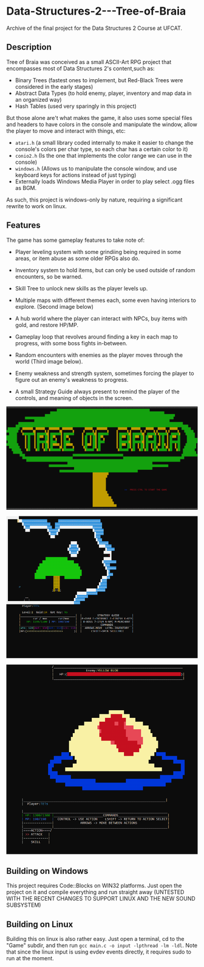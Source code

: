 # Data-Structures-2---Tree-of-Braia
Archive of the final project for the Data Structures 2 Course at UFCAT.

## Description
Tree of Braia was conceived as a small ASCII-Art RPG project that encompasses most of Data Structures 2's content,such as: 

* Binary Trees (fastest ones to implement, but Red-Black Trees were considered in the early stages)
* Abstract Data Types (to hold enemy, player, inventory and map data in an organized way)
* Hash Tables (used very sparingly in this project)


But those alone are't what makes the game, it also uses some special files and headers to have colors in the console and manipulate the window, allow the player to move and interact with things, etc:

* `atari.h` (a small library coded internally to make it easier to change the console's colors per char type, so each char has a certain color to it)
* `conio2.h` (Is the one that implements the color range we can use in the console)
* `windows.h` (Allows us to manipulate the console window, and use keyboard keys for actions instead of just typing)
* Externally loads Windows Media Player in order to play select .ogg files as BGM.

As such, this project is windows-only by nature, requiring a significant rewrite to work on linux.

## Features

The game has some gameplay features to take note of:

* Player leveling system with some grindiing being required in some areas, or item abuse as some older RPGs also do.

* Inventory system to hold items, but can only be used outside of random encounters, so be warned.

* Skill Tree to unlock new skills as the player levels up.

* Multiple maps with different themes each, some even having interiors to explore. (Second image below)

* A hub world where the player can interact with NPCs, buy items with gold, and restore HP/MP.

* Gameplay loop that revolves around finding a key in each map to progress, with some boss fights in-between.

* Random encounters with enemies as the player moves through the world (Third image below).

* Enemy weakness and strength system, sometimes forcing the player to figure out an enemy's weakness to progress.

* A small Strategy Guide always present to remind the player of the controls, and meaning of objects in the screen.


![Game's Start Screen](_repo_images/Start_Screen.png)

![World Traversal](_repo_images/World_Traversal.png)

![Player in a Random Encounter](_repo_images/Random_Encounter.png)


## Building on Windows

This project requires Code::Blocks on WIN32 platforms. Just open the project on it and compile everything and run straight away (UNTESTED WITH THE RECENT CHANGES TO SUPPORT LINUX AND THE NEW SOUND SUBSYSTEM)


## Building on Linux

Building this on linux is also rather easy. Just open a terminal, cd to the "Game" subdir, and then run `gcc main.c -o input -lpthread -lm -ldl`. Note that since the linux input is using evdev events directly, it requires sudo to run at the moment.
